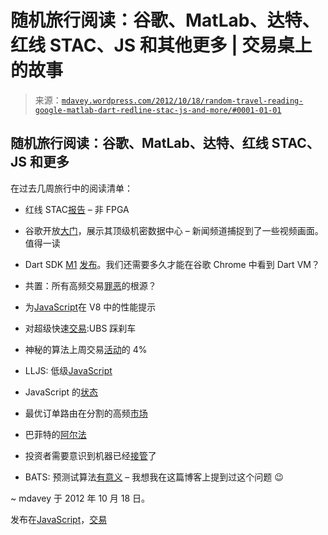 <!--yml

分类：未分类

日期：2024-05-18 06:34:37

-->

# 随机旅行阅读：谷歌、MatLab、达特、红线 STAC、JS 和其他更多 | 交易桌上的故事

> 来源：[`mdavey.wordpress.com/2012/10/18/random-travel-reading-google-matlab-dart-redline-stac-js-and-more/#0001-01-01`](https://mdavey.wordpress.com/2012/10/18/random-travel-reading-google-matlab-dart-redline-stac-js-and-more/#0001-01-01)

## 随机旅行阅读：谷歌、MatLab、达特、红线 STAC、JS 和更多

在过去几周旅行中的阅读清单：

+   红线 STAC[报告](http://www.stacresearch.com/node/12878) – 非 FPGA

+   谷歌开放[大门](http://www.wired.com/wiredenterprise/2012/10/ff-inside-google-data-center/all/)，展示其顶级机密数据中心 – 新闻频道捕捉到了一些视频画面。值得一读

+   Dart SDK [M1](http://blog.chromium.org/2012/10/dart-m1-release.html) [发布](http://google-opensource.blogspot.com/2012/10/celebrating-darts-birthday-with-first.html)。我们还需要多久才能在谷歌 Chrome 中看到 Dart VM？

+   共置：所有高频交易[罪恶](http://blogs.wsj.com/marketbeat/2012/09/20/collocation-the-root-of-all-high-frequency-trading-evil/)的根源？

+   为[JavaScript](http://www.html5rocks.com/en/tutorials/speed/v8/)在 V8 中的性能提示

+   对超级快速[交易](http://afr.com/p/business/financial_services/put_brakes_on_super_fast_trades_ak76kumt0gGwUohMMk8ryO):UBS 踩刹车

+   神秘的算法上周交易[活动](http://www.cnbc.com/id/49333454)的 4%

+   LLJS: 低级[JavaScript](http://lljs.org/)

+   JavaScript 的[状态](http://brendaneich.github.io/Strange-Loop-2012/#/)

+   最优订单路由在分割的高频[市场](http://www.orie.cornell.edu/engineering2/customcf/iws_events_calendar/files/maglaras-lob-cornellmay2012_0.pdf)

+   巴菲特的[阿尔法](http://www.econ.yale.edu/~af227/pdf/Buffett's%20Alpha%20-%20Frazzini,%20Kabiller%20and%20Pedersen.pdf)

+   投资者需要意识到机器已经[接管](http://seekingalpha.com/article/908921-eric-hunsader-investors-need-to-realize-the-machines-have-taken-over)了

+   BATS: 预测试算法[有意义](http://www.securitiestechnologymonitor.com/news/bats-pretesting-algos-makes-sense-31335-1.html) – 我想我在这篇博客上提到过这个问题 😉

~ mdavey 于 2012 年 10 月 18 日。

发布在[JavaScript](https://mdavey.wordpress.com/category/languages/javascript/)，[交易](https://mdavey.wordpress.com/category/trading/)
